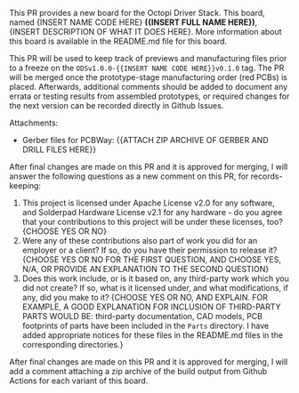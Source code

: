 This PR provides a new board for the Octopi Driver Stack. This board, named {INSERT NAME CODE HERE} __({INSERT FULL NAME HERE})__, {INSERT DESCRIPTION OF WHAT IT DOES HERE}. More information about this board is available in the README.md file for this board.

This PR will be used to keep track of previews and manufacturing files prior to a freeze on the `ODSv1.0.0-{{INSERT NAME CODE HERE}}v0.1.0` tag. The PR will be merged once the prototype-stage manufacturing order (red PCBs) is placed. Afterwards, additional comments should be added to document any errata or testing results from assembled prototypes, or required changes for the next version can be recorded directly in Github Issues.

Attachments:

- Gerber files for PCBWay: {{ATTACH ZIP ARCHIVE OF GERBER AND DRILL FILES HERE}}

After final changes are made on this PR and it is approved for merging, I will answer the following questions as a new comment on this PR, for records-keeping:

1. This project is licensed under Apache License v2.0 for any software, and Solderpad Hardware License v2.1 for any hardware - do you agree that your contributions to this project will be under these licenses, too? {CHOOSE YES OR NO}
2. Were any of these contributions also part of work you did for an employer or a client? If so, do you have their permission to release it? {CHOOSE YES OR NO FOR THE FIRST QUESTION, AND CHOOSE YES, N/A, OR PROVIDE AN EXPLANATION TO THE SECOND QUESTION}
3. Does this work include, or is it based on, any third-party work which you did not create? If so, what is it licensed under, and what modifications, if any, did you make to it? {CHOOSE YES OR NO, AND EXPLAIN. FOR EXAMPLE, A GOOD EXPLANATION FOR INCLUSION OF THIRD-PARTY PARTS WOULD BE: third-party documentation, CAD models, PCB footprints of parts have been included in the `Parts` directory. I have added appropriate notices for these files in the README.md files in the corresponding directories.}

After final changes are made on this PR and it is approved for merging, I will add a comment attaching a zip archive of the build output from Github Actions for each variant of this board.
